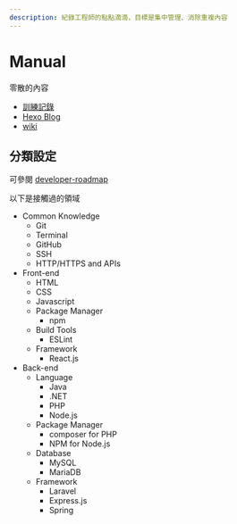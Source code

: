 ```yaml
---
description: 紀錄工程師的點點滴滴，目標是集中管理、消除重複內容
---
```


# Manual

零散的內容

* [訓練記錄](https://github.com/vincentliu99999/training)
* [Hexo Blog](https://vincentliu99999.github.io/)
* [wiki](https://vincentliu99999.github.io/wiki/)

## 分類設定

可參閱 [developer-roadmap](https://github.com/kamranahmedse/developer-roadmap)

以下是接觸過的領域

* Common Knowledge
  * Git
  * Terminal
  * GitHub
  * SSH
  * HTTP/HTTPS and APIs
* Front-end
  * HTML
  * CSS
  * Javascript
  * Package Manager
    * npm
  * Build Tools
    * ESLint
  * Framework
    * React.js
* Back-end
  * Language
    * Java
    * .NET
    * PHP
    * Node.js
  * Package Manager
    * composer for PHP
    * NPM for Node.js
  * Database
    * MySQL
    * MariaDB
  * Framework
    * Laravel
    * Express.js
    * Spring

